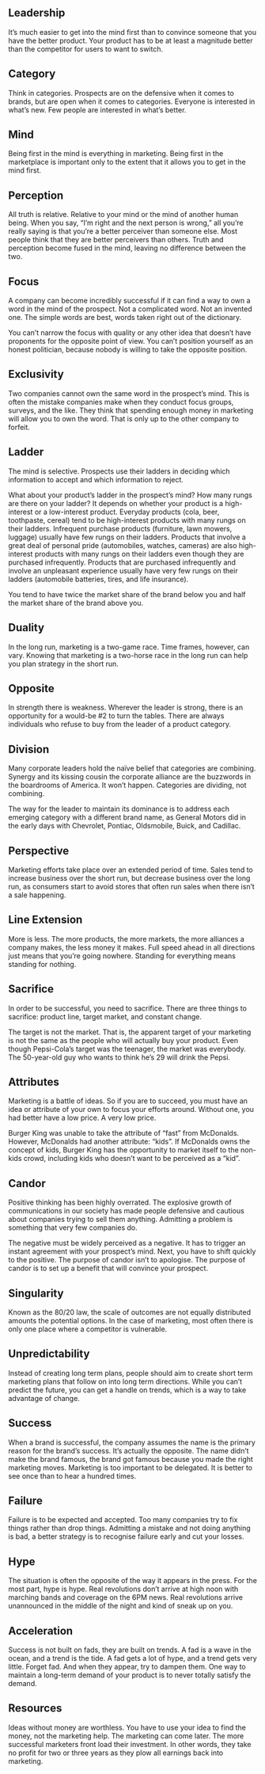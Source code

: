 ## Leadership

It’s much easier to get into the mind first than to convince someone that you have the better product. Your product has to be at least a magnitude better than the competitor for users to want to switch.

## Category

Think in categories. Prospects are on the defensive when it comes to brands, but are open when it comes to categories. Everyone is interested in what’s new. Few people are interested in what’s better.

## Mind

Being first in the mind is everything in marketing. Being first in the marketplace is important only to the extent that it allows you to get in the mind first.

## Perception

All truth is relative. Relative to your mind or the mind of another human being. When you say, “I’m right and the next person is wrong,” all you’re really saying is that you’re a better perceiver than someone else. Most people think that they are better perceivers than others. Truth and perception become fused in the mind, leaving no difference between the two.

## Focus

A company can become incredibly successful if it can find a way to own a word in the mind of the prospect. Not a complicated word. Not an invented one. The simple words are best, words taken right out of the dictionary.

You can’t narrow the focus with quality or any other idea that doesn’t have proponents for the opposite point of view. You can’t position yourself as an honest politician, because nobody is willing to take the opposite position.

##  Exclusivity

Two companies cannot own the same word in the prospect’s mind. This is often the mistake companies make when they conduct focus groups, surveys, and the like. They think that spending enough money in marketing will allow you to own the word. That is only up to the other company to forfeit.

## Ladder

The mind is selective. Prospects use their ladders in deciding which information to accept and which information to reject.

What about your product’s ladder in the prospect’s mind? How many rungs are there on your ladder? It depends on whether your product is a high-interest or a low-interest product. Everyday products (cola, beer, toothpaste, cereal) tend to be high-interest products with many rungs on their ladders. Infrequent purchase products (furniture, lawn mowers, luggage) usually have few rungs on their ladders. Products that involve a great deal of personal pride (automobiles, watches, cameras) are also high-interest products with many rungs on their ladders even though they are purchased infrequently. Products that are purchased infrequently and involve an unpleasant experience usually have very few rungs on their ladders (automobile batteries, tires, and life insurance).

You tend to have twice the market share of the brand below you and half the market share of the brand above you.

## Duality

In the long run, marketing is a two-game race. Time frames, however, can vary. Knowing that marketing is a two-horse race in the long run can help you plan strategy in the short run.

## Opposite

In strength there is weakness. Wherever the leader is strong, there is an opportunity for a would-be #2 to turn the tables. There are always individuals who refuse to buy from the leader of a product category.

## Division

Many corporate leaders hold the naïve belief that categories are combining. Synergy and its kissing cousin the corporate alliance are the buzzwords in the boardrooms of America. It won’t happen. Categories are dividing, not combining.

The way for the leader to maintain its dominance is to address each emerging category with a different brand name, as General Motors did in the early days with Chevrolet, Pontiac, Oldsmobile, Buick, and Cadillac.

## Perspective

Marketing efforts take place over an extended period of time. Sales tend to increase business over the short run, but decrease business over the long run, as consumers start to avoid stores that often run sales when there isn’t a sale happening.

## Line Extension

More is less. The more products, the more markets, the more alliances a company makes, the less money it makes. Full speed ahead in all directions just means that you’re going nowhere. Standing for everything means standing for nothing.

## Sacrifice

In order to be successful, you need to sacrifice. There are three things to sacrifice: product line, target market, and constant change.

The target is not the market. That is, the apparent target of your marketing is not the same as the people who will actually buy your product. Even though Pepsi-Cola’s target was the teenager, the market was everybody. The 50-year-old guy who wants to think he’s 29 will drink the Pepsi.

## Attributes

Marketing is a battle of ideas. So if you are to succeed, you must have an idea or attribute of your own to focus your efforts around. Without one, you had better have a low price. A very low price. 

Burger King was unable to take the attribute of “fast” from McDonalds. However, McDonalds had another attribute: “kids”. If McDonalds owns the concept of kids, Burger King has the opportunity to market itself to the non-kids crowd, including kids who doesn’t want to be perceived as a “kid”.

## Candor

Positive thinking has been highly overrated. The explosive growth of communications in our society has made people defensive and cautious about companies trying to sell them anything. Admitting a problem is something that very few companies do.

The negative must be widely perceived as a negative. It has to trigger an instant agreement with your prospect’s mind. Next, you have to shift quickly to the positive. The purpose of candor isn’t to apologise. The purpose of candor is to set up a benefit that will convince your prospect.

## Singularity

Known as the 80/20 law, the scale of outcomes are not equally distributed amounts the potential options. In the case of marketing, most often there is only one place where a competitor is vulnerable.

## Unpredictability

Instead of creating long term plans, people should aim to create short term marketing plans that follow on into long term directions. While you can’t predict the future, you can get a handle on trends, which is a way to take advantage of change.

## Success

When a brand is successful, the company assumes the name is the primary reason for the brand’s success. It’s actually the opposite. The name didn’t make the brand famous, the brand got famous because you made the right marketing moves. Marketing is too important to be delegated. It is better to see once than to hear a hundred times.

## Failure

Failure is to be expected and accepted. Too many companies try to fix things rather than drop things. Admitting a mistake and not doing anything is bad, a better strategy is to recognise failure early and cut your losses.

## Hype

The situation is often the opposite of the way it appears in the press. For the most part, hype is hype. Real revolutions don’t arrive at high noon with marching bands and coverage on the 6PM news. Real revolutions arrive unannounced in the middle of the night and kind of sneak up on you.

## Acceleration

Success is not built on fads, they are built on trends. A fad is a wave in the ocean, and a trend is the tide. A fad gets a lot of hype, and a trend gets very little. Forget fad. And when they appear, try to dampen them. One way to maintain a long-term demand of your product is to never totally satisfy the demand.

## Resources

Ideas without money are worthless. You have to use your idea to find the money, not the marketing help. The marketing can come later. The more successful marketers front load their investment. In other words, they take no profit for two or three years as they plow all earnings back into marketing.

